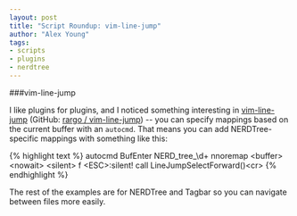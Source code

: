 ```yaml
---
layout: post
title: "Script Roundup: vim-line-jump"
author: "Alex Young"
tags: 
- scripts
- plugins
- nerdtree
---
```


###vim-line-jump

I like plugins for plugins, and I noticed something interesting in [vim-line-jump](http://www.vim.org/scripts/script.php?script_id=5023) (GitHub: [rargo / vim-line-jump](https://github.com/rargo/vim-line-jump)) -- you can specify mappings based on the current buffer with an `autocmd`.  That means you can add NERDTree-specific mappings with something like this:

{% highlight text %}
autocmd BufEnter NERD_tree_\d\+ nnoremap &lt;buffer&gt; &lt;nowait&gt; &lt;silent&gt; f &lt;ESC&gt;:silent! call LineJumpSelectForward()&lt;cr&gt;
{% endhighlight %}

The rest of the examples are for NERDTree and Tagbar so you can navigate between files more easily.
